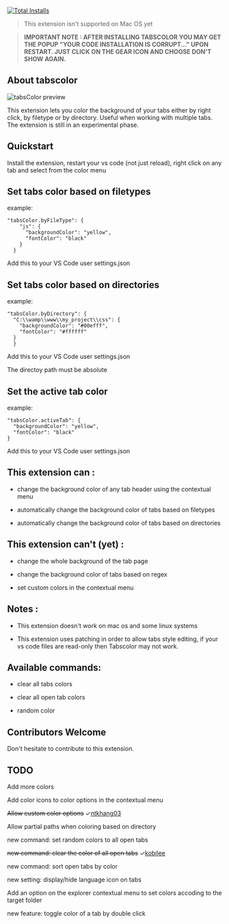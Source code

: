 
[![Total Installs](https://img.shields.io/visual-studio-marketplace/i/mondersky.tabscolor)](https://marketplace.visualstudio.com/items?itemName=mondersky.tabscolor)
> This extension isn't supported on Mac OS yet

> **IMPORTANT NOTE : AFTER INSTALLING TABSCOLOR YOU MAY GET THE POPUP "YOUR CODE INSTALLATION IS CORRUPT..." UPON RESTART. JUST CLICK ON THE GEAR ICON AND CHOOSE DON'T SHOW AGAIN.**

## About tabscolor

![tabsColor preview](https://github.com/mondersky/tabscolor-vscode/raw/master/docs/extension_demo.gif)

This extension lets you color the background of your tabs either by right click, by filetype or by directory. Useful when working with multiple tabs. 
The extension is still in an experimental phase.

## Quickstart

Install the extension, restart your vs code (not just reload), right click on any tab and select from the color menu

## Set tabs color based on filetypes

example: 
```
"tabsColor.byFileType": {
    "js": {
      "backgroundColor": "yellow",
      "fontColor": "black"
    }
  }
```
Add this to your VS Code user settings.json
## Set tabs color based on directories

example:
```
"tabsColor.byDirectory": {
  "C:\\wamp\\www\\my_project\\css": {
    "backgroundColor": "#00efff",
    "fontColor": "#ffffff"
  }
  }
```
Add this to your VS Code user settings.json

The directoy path must be absolute
## Set the active tab color

example:
```
"tabsColor.activeTab": {
  "backgroundColor": "yellow",
  "fontColor": "black"
}
```
Add this to your VS Code user settings.json

## This extension can :

- change the background color of any tab header using the contextual menu

- automatically change the background color of tabs based on filetypes

- automatically change the background color of tabs based on directories

## This extension can't (yet) :

- change the whole background of the tab page

- change the background color of tabs based on regex

- set custom colors in the contextual menu

## Notes :

- This extension doesn't work on mac os and some linux systems

- This extension uses patching in order to allow tabs style editing, if your vs code files are read-only then Tabscolor may not work.

## Available commands:

- clear all tabs colors

- clear all open tab colors

- random color
## Contributors Welcome

Don't hesitate to contribute to this extension.

## TODO 

Add more colors

Add color icons to color options in the contextual menu

~~Allow custom color options~~  ✓[ntkhang03](https://github.com/ntkhang03)

Allow partial paths when coloring based on directory

new command: set random colors to all open tabs  

~~new command: clear the color of all open tabs~~ ✓[kobilee](https://github.com/kobilee)

new command: sort open tabs by color 

new setting: display/hide language icon on tabs

Add an option on the explorer contextual menu to set colors accoding to the target folder 

new feature: toggle color of a tab by double click